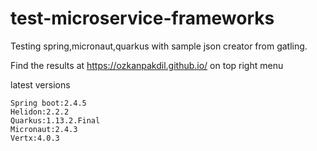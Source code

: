 # test-microservice-frameworks

Testing spring,micronaut,quarkus with sample json creator from gatling.

Find the results at https://ozkanpakdil.github.io/ on top right menu

latest versions
```
Spring boot:2.4.5
Helidon:2.2.2
Quarkus:1.13.2.Final
Micronaut:2.4.3
Vertx:4.0.3
```
